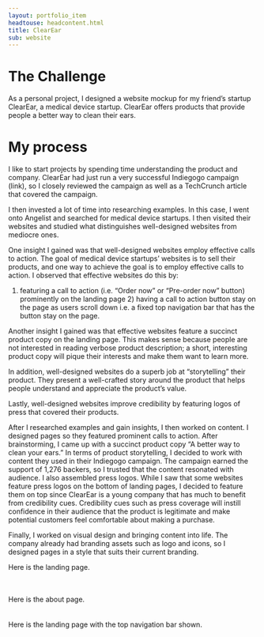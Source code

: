 ```yaml
---
layout: portfolio_item
headtouse: headcontent.html
title: ClearEar
sub: website
---
```

# The Challenge

As a personal project, I designed a website mockup for my friend’s startup ClearEar, a medical device startup. ClearEar offers products that provide people a better way to clean their ears. 



# My process 

I like to start projects by spending time understanding the product and company. ClearEar had just run a very successful Indiegogo campaign (link), so I closely reviewed the campaign as well as a TechCrunch article that covered the campaign.  

I then invested a lot of time into researching examples. In this case, I went onto Angelist and searched for medical device startups. I then visited their websites and studied what distinguishes well-designed websites from mediocre ones. 

One insight I gained was that well-designed websites employ effective calls to action. The goal of medical device startups’ websites is to sell their products, and one way to achieve the goal is to employ effective calls to action. I observed that effective websites do this by: 

1) featuring a call to action (i.e. “Order now” or “Pre-order now” button) prominently on the landing page 2) having a call to action button stay on the page as users scroll down i.e. a fixed top navigation bar that has the button stay on the page. 

Another insight I gained was that effective websites feature a succinct product copy on the landing page. This makes sense because people are not interested in reading verbose product description; a short, interesting product copy will pique their interests and make them want to learn more.    
 
In addition, well-designed websites do a superb job at “storytelling” their product. They present a well-crafted story around the product that helps people understand and appreciate the product’s value.   

Lastly, well-designed websites improve credibility by featuring logos of press that covered their products.   

After I researched examples and gain insights, I then worked on content. I designed pages so they featured prominent calls to action. After brainstorming, I came up with a succinct product copy “A better way to clean your ears.” In terms of product storytelling, I decided to work with content they used in their Indiegogo campaign. The campaign earned the support of 1,276 backers, so I trusted that the content resonated with audience. I also assembled press logos. While I saw that some websites feature press logos on the bottom of landing pages, I decided to feature them on top since ClearEar is a young company that has much to benefit from credibility cues. Credibility cues such as press coverage will instill confidence in their audience that the product is legitimate and make potential customers feel comfortable about making a purchase.  

 
Finally, I worked on visual design and bringing content into life. The company already had branding assets such as logo and icons, so I designed pages in a style that suits their current branding. 

Here is the landing page. 
<br>
<br>
<div class="clearearlanding"></div>
<br>
Here is the about page. 
<br>
<br>
<div class="clearearabout"></div>
<br>
Here is the landing page with the top navigation bar shown. 
<br>
<br> 
<div class="cleareartopnav"></div>
<br>

